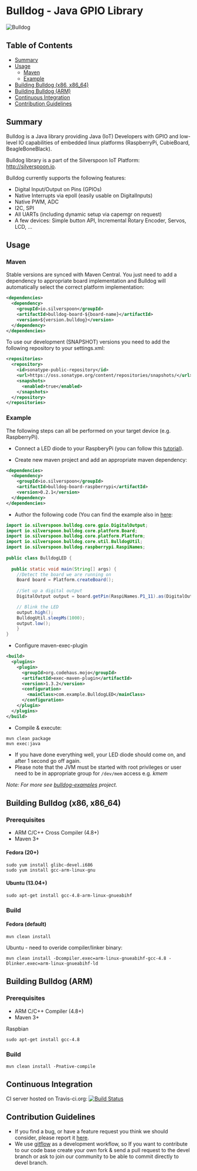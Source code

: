 # Bulldog - Java GPIO Library

![Bulldog](https://raw.githubusercontent.com/px3/px3.github.io/master/img/bulldog-logo.png)

## Table of Contents
- [Summary](#summary)
- [Usage](#usage)
  - [Maven](#maven)
  - [Example](#example)
- [Building Bulldog (x86, x86_64)](#building-bulldog-x86-x86_64)
- [Building Bulldog (ARM)](#building-bulldog-arm)
- [Continuous Integration](#continuous-integration)
- [Contribution Guidelines](#contribution-guidelines)

## Summary

Bulldog is a Java library providing Java (IoT) Developers with GPIO and low-level IO capabilities of embedded linux platforms (RaspberryPi, CubieBoard, BeagleBoneBlack).

Bulldog library is a part of the Silverspoon IoT Platform: http://silverspoon.io.

Bulldog currently supports the following features:

 - Digital Input/Output on Pins (GPIOs)
 - Native Interrupts via epoll (easily usable on DigitalInputs)
 - Native PWM, ADC
 - I2C, SPI
 - All UARTs (including dynamic setup via capemgr on request)
 - A few devices: Simple button API, Incremental Rotary Encoder, Servos, LCD, ...

## Usage

### Maven

Stable versions are synced with Maven Central. You just need to add a dependency to appropriate board implementation and Bulldog will automatically select the correct platform implementation:

```xml
<dependencies>
  <dependency>
    <groupId>io.silverspoon</groupId>
    <artifactId>bulldog-board-${board-name}</artifactId>
    <version>${version.bulldog}</version>
  </dependency>
</dependencies>
```

To use our development (SNAPSHOT) versions you need to add the following repository to your settings.xml:

```xml
<repositories>
  <repository>
    <id>sonatype-public-repository</id>
    <url>https://oss.sonatype.org/content/repositories/snapshots/</url>
    <snapshots>
      <enabled>true</enabled>
    </snapshots>        
  </repository>
</repositories>
```

### Example

The following steps can all be performed on your target device (e.g. RaspberryPi).

- Connect a LED diode to your RaspberyPi (you can follow this [tutorial](https://projects.drogon.net/raspberry-pi/gpio-examples/tux-crossing/gpio-examples-1-a-single-led)). 

- Create new maven project and add an appropriate maven dependency:

```xml
<dependencies>
  <dependency>
    <groupId>io.silverspoon</groupId>
    <artifactId>bulldog-board-raspberrypi</artifactId>
    <version>0.2.1</version>
  </dependency>
</dependencies>
```

- Author the following code (You can find the example also in [here](https://github.com/px3/silverspoon-demos/tree/master/general/bulldog-led):

```java
import io.silverspoon.bulldog.core.gpio.DigitalOutput;
import io.silverspoon.bulldog.core.platform.Board;
import io.silverspoon.bulldog.core.platform.Platform;
import io.silverspoon.bulldog.core.util.BulldogUtil;
import io.silverspoon.bulldog.raspberrypi.RaspiNames;
  
public class BulldogLED {
  
  public static void main(String[] args) {
    //Detect the board we are running on
    Board board = Platform.createBoard();
    
    //Set up a digital output
    DigitalOutput output = board.getPin(RaspiNames.P1_11).as(DigitalOutput.class);

    // Blink the LED
    output.high();
    BulldogUtil.sleepMs(1000);
    output.low();
    }
}
```
- Configure maven-exec-plugin

```xml
<build>
  <plugins>
    <plugin>
      <groupId>org.codehaus.mojo</groupId>
      <artifactId>exec-maven-plugin</artifactId>
      <version>1.3.2</version>
      <configuration>
        <mainClass>com.example.BulldogLED</mainClass>
      </configuration>
    </plugin>
  </plugins>
</build>
```

- Compile & execute:

```
mvn clean package
mvn exec:java
```

- If you have done everything well, your LED diode should come on, and after 1 second go off again.
- Please note that the JVM must be started with root privileges or user need to be in appropriate group for `/dev/mem` access e.g. _kmem_

_Note: For more see [bulldog-examples](https://github.com/px3/bulldog-examples) project._

## Building Bulldog (x86, x86_64)

### Prerequisites

- ARM C/C++ Cross Compiler (4.8+)
- Maven 3+

#### Fedora (20+)

    sudo yum install glibc-devel.i686
    sudo yum install gcc-arm-linux-gnu

#### Ubuntu (13.04+)

    sudo apt-get install gcc-4.8-arm-linux-gnueabihf

### Build

#### Fedora (default)

    mvn clean install

Ubuntu - need to overide compiler/linker binary:

    mvn clean install -Dcompiler.exec=arm-linux-gnueabihf-gcc-4.8 -Dlinker.exec=arm-linux-gnueabihf-ld

## Building Bulldog (ARM)

### Prerequisites

- ARM C/C++ Compiler (4.8+)
- Maven 3+

Raspbian

    sudo apt-get install gcc-4.8

### Build

    mvn clean install -Pnative-compile

## Continuous Integration

CI server hosted on Travis-ci.org: [![Build Status](https://travis-ci.org/px3/bulldog.svg?branch=master)](https://travis-ci.org/px3/bulldog)

## Contribution Guidelines

- If you find a bug, or have a feature request you think we should consider, please report it [here](https://github.com/px3/bulldog/issues).
- We use [gitflow](https://www.atlassian.com/git/tutorials/comparing-workflows/gitflow-workflow) as a development workflow, so If you want to contribute to our code base create your own fork & send a pull request to the devel branch or ask to join our community to be able to commit directly to devel branch.
